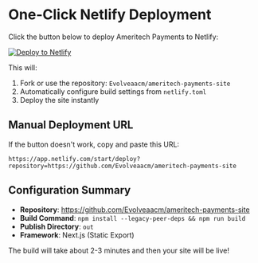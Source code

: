 # One-Click Netlify Deployment

Click the button below to deploy Ameritech Payments to Netlify:

[![Deploy to Netlify](https://www.netlify.com/img/deploy/button.svg)](https://app.netlify.com/start/deploy?repository=https://github.com/Evolveaacm/ameritech-payments-site)

This will:
1. Fork or use the repository: `Evolveaacm/ameritech-payments-site`
2. Automatically configure build settings from `netlify.toml`
3. Deploy the site instantly

## Manual Deployment URL

If the button doesn't work, copy and paste this URL:

```
https://app.netlify.com/start/deploy?repository=https://github.com/Evolveaacm/ameritech-payments-site
```

## Configuration Summary

- **Repository**: https://github.com/Evolveaacm/ameritech-payments-site
- **Build Command**: `npm install --legacy-peer-deps && npm run build`
- **Publish Directory**: `out`
- **Framework**: Next.js (Static Export)

The build will take about 2-3 minutes and then your site will be live!
